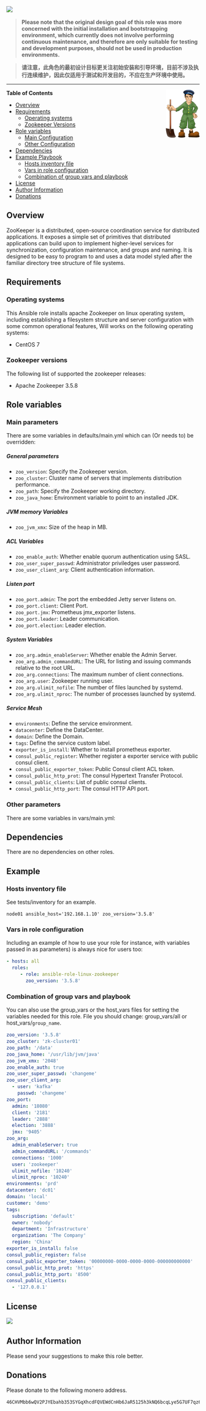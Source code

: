 ![](https://img.shields.io/badge/Ansible-zookeeper-green.svg?logo=angular&style=for-the-badge)

>__Please note that the original design goal of this role was more concerned with the initial installation and bootstrapping environment, which currently does not involve performing continuous maintenance, and therefore are only suitable for testing and development purposes,  should not be used in production environments.__

>__请注意，此角色的最初设计目标更关注初始安装和引导环境，目前不涉及执行连续维护，因此仅适用于测试和开发目的，不应在生产环境中使用。__
___

<p><img src="https://raw.githubusercontent.com/goldstrike77/goldstrike77.github.io/master/img/logo/logo_zookeeper.png" align="right" /></p>

__Table of Contents__

- [Overview](#overview)
- [Requirements](#requirements)
  * [Operating systems](#operating-systems)
  * [Zookeeper Versions](#zookeeper-versions)
- [ Role variables](#Role-variables)
  * [Main Configuration](#Main-parameters)
  * [Other Configuration](#Other-parameters)
- [Dependencies](#dependencies)
- [Example Playbook](#example-playbook)
  * [Hosts inventory file](#Hosts-inventory-file)
  * [Vars in role configuration](#vars-in-role-configuration)
  * [Combination of group vars and playbook](#combination-of-group-vars-and-playbook)
- [License](#license)
- [Author Information](#author-information)
- [Donations](#Donations)

## Overview
ZooKeeper is a distributed, open-source coordination service for distributed applications. It exposes a simple set of primitives that distributed applications can build upon to implement higher-level services for synchronization, configuration maintenance, and groups and naming. It is designed to be easy to program to and uses a data model styled after the familiar directory tree structure of file systems.

## Requirements
### Operating systems
This Ansible role installs apache Zookeeper on linux operating system, including establishing a filesystem structure and server configuration with some common operational features, Will works on the following operating systems:

  * CentOS 7

### Zookeeper versions

The following list of supported the zookeeper releases:

* Apache Zookeeper 3.5.8

## Role variables
### Main parameters #
There are some variables in defaults/main.yml which can (Or needs to) be overridden:

##### General parameters
* `zoo_version`: Specify the Zookeeper version.
* `zoo_cluster`: Cluster name of servers that implements distribution performance.
* `zoo_path`: Specify the Zookeeper working directory.
* `zoo_java_home`: Environment variable to point to an installed JDK.

##### JVM memory Variables
* `zoo_jvm_xmx`: Size of the heap in MB.

##### ACL Variables
* `zoo_enable_auth`: Whether enable quorum authentication using SASL.
* `zoo_user_super_passwd`: Administrator priviledges user password.
* `zoo_user_client_arg`: Client authentication information.

##### Listen port
* `zoo_port.admin`: The port the embedded Jetty server listens on.
* `zoo_port.client`: Client Port.
* `zoo_port.jmx`: Prometheus jmx_exporter listens.
* `zoo_port.leader`: Leader communication.
* `zoo_port.election`: Leader election.

##### System Variables
* `zoo_arg.admin_enableServer`: Whether enable the Admin Server.
* `zoo_arg.admin_commandURL`: The URL for listing and issuing commands relative to the root URL.
* `zoo_arg.connections`: The maximum number of client connections.
* `zoo_arg.user`: Zookeeper running user.
* `zoo_arg.ulimit_nofile`: The number of files launched by systemd.
* `zoo_arg.ulimit_nproc`: The number of processes launched by systemd.

##### Service Mesh
* `environments`: Define the service environment.
* `datacenter`: Define the DataCenter.
* `domain`: Define the Domain.
* `tags`: Define the service custom label.
* `exporter_is_install`: Whether to install prometheus exporter.
* `consul_public_register`: Whether register a exporter service with public consul client.
* `consul_public_exporter_token`: Public Consul client ACL token.
* `consul_public_http_prot`: The consul Hypertext Transfer Protocol.
* `consul_public_clients`: List of public consul clients.
* `consul_public_http_port`: The consul HTTP API port.

### Other parameters
There are some variables in vars/main.yml:

## Dependencies
There are no dependencies on other roles.

## Example

### Hosts inventory file
See tests/inventory for an example.

    node01 ansible_host='192.168.1.10' zoo_version='3.5.8'

### Vars in role configuration
Including an example of how to use your role for instance, with variables passed in as parameters) is always nice for users too:

```yaml
- hosts: all
  roles:
     - role: ansible-role-linux-zookeeper
       zoo_version: '3.5.8'
```

### Combination of group vars and playbook
You can also use the group_vars or the host_vars files for setting the variables needed for this role. File you should change: group_vars/all or host_vars/`group_name`.

```yaml
zoo_version: '3.5.8'
zoo_cluster: 'zk-cluster01'
zoo_path: '/data'
zoo_java_home: '/usr/lib/jvm/java'
zoo_jvm_xmx: '2048'
zoo_enable_auth: true
zoo_user_super_passwd: 'changeme'
zoo_user_client_arg:
  - user: 'kafka'
    passwd: 'changeme'
zoo_port:
  admin: '18080'
  client: '2181'
  leader: '2888'
  election: '3888'
  jmx: '9405'
zoo_arg:
  admin_enableServer: true
  admin_commandURL: '/commands'
  connections: '1000'
  user: 'zookeeper'
  ulimit_nofile: '10240'
  ulimit_nproc: '10240'
environments: 'prd'
datacenter: 'dc01'
domain: 'local'
customer: 'demo'
tags:
  subscription: 'default'
  owner: 'nobody'
  department: 'Infrastructure'
  organization: 'The Company'
  region: 'China'
exporter_is_install: false
consul_public_register: false
consul_public_exporter_token: '00000000-0000-0000-0000-000000000000'
consul_public_http_prot: 'https'
consul_public_http_port: '8500'
consul_public_clients:
  - '127.0.0.1'
```

## License

![](https://img.shields.io/badge/MIT-purple.svg?style=for-the-badge)

## Author Information
Please send your suggestions to make this role better.

## Donations
Please donate to the following monero address.

    46CHVMbb6wQV2PJYEbahb353SYGqXhcdFQVEWdCnHb6JaR5125h3kNQ6bcqLye5G7UF7qz6xL9qHLDSAY3baagfmLZABz75
